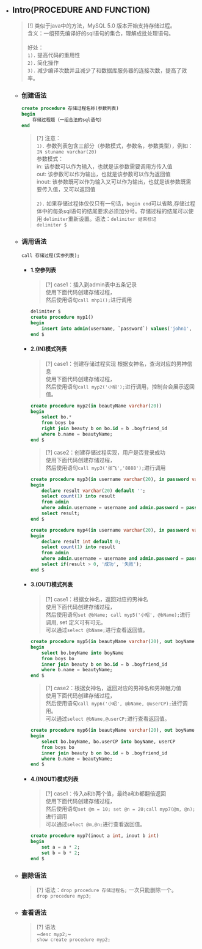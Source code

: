 * ## Intro(PROCEDURE AND FUNCTION)

    > [!] 类似于java中的方法，MySQL 5.0 版本开始支持存储过程。
    <br>含义：一组预先编译好的sql语句的集合，理解成批处理语句。
    <br><br>好处：
    <br>`1).` 提高代码的重用性
    <br>`2).` 简化操作
    <br>`3).` 减少编译次数并且减少了和数据库服务器的连接次数，提高了效率。

    + ### 创建语法

        ```sql
        create procedure 存储过程名称(参数列表)
        begin
            存储过程题（一组合法的sql语句）
        end
        ```
        > [?] 注意：
        <br>`1).` 参数列表包含三部分（参数模式，参数名，参数类型），例如：`IN stuname varchar(20)`
        <br>参数模式：
        <br>in: 该参数可以作为输入，也就是该参数需要调用方传入值
        <br>out: 该参数可以作为输出，也就是该参数可以作为返回值
        <br>inout: 该参数既可以作为输入又可以作为输出，也就是该参数既需要传入值，又可以返回值
        <br><br>`2).` 如果存储过程体仅仅只有一句话，`begin end`可以省略,存储过程体中的每条sql语句的结尾要求必须加分号。存储过程的结尾可以使用 `delimiter`重新设置。语法：`delimiter 结束标记`
        <br>`delimiter $`
    + ### 调用语法

        `call 存储过程(实参列表);`

        - #### 1.空参列表

            > [?] case1：插入到admin表中五条记录
            <br>使用下面代码创建存储过程，
            <br>然后使用语句`call mhp1();`进行调用
            ```sql
            delimiter $
            create procedure myp1()
            begin
                insert into admin(username, `password`) values('john1', '0000'), ('lily', '0000'), ('rose', '0000'), ('jack', '0000'), ('tom', '0000');
            end $
            ```

        - #### 2.(IN)模式列表

            > [?] case1：创建存储过程实现 根据女神名，查询对应的男神信息
            <br>使用下面代码创建存储过程，
            <br>然后使用语句`call myp2('小昭');`进行调用，控制台会展示返回值。
            ```sql
            create procedure myp2(in beautyName varchar(20))
            begin
                select bo.*
                from boys bo
                right join beauty b on bo.id = b .boyfriend_id
                where b.name = beautyName;
            end $
            ```

            > [?] case2：创建存储过程实现，用户是否登录成功
            <br>使用下面代码创建存储过程，
            <br>然后使用语句`call myp3('张飞','8888');`进行调用
            <!-- panels:start -->
            <!-- div:left-panel-50 -->
            ```sql
            create procedure myp3(in username varchar(20), in password varchar(20))
            begin
                declare result varchar(20) default '';
                select count(1) into result
                from admin
                where admin.username = username and admin.password = password;
                select result;
            end $
            ```
            <!-- div:right-panel-50 -->
            ```sql
            create procedure myp4(in username varchar(20), in password varchar(20))
            begin
                declare result int default 0;
                select count(1) into result
                from admin
                where admin.username = username and admin.password = password;
                select if(result > 0, '成功', '失败');
            end $
            ```
            <!-- panels:end -->

        - #### 3.(OUT)模式列表

            > [?] case1：根据女神名，返回对应的男神名
            <br>使用下面代码创建存储过程，
            <br>然后使用语句`set @bName; call myp5('小昭', @bName);`进行调用, set 定义可有可无。
            <br>可以通过`select @bName;`进行查看返回值。 
            ```sql
            create procedure myp5(in beautyName varchar(20), out boyName varchar(20))
            begin
                select bo.boyName into boyName
                from boys bo
                inner join beauty b on bo.id = b .boyfriend_id
                where b.name = beautyName;
            end $
            ```

            > [?] case2：根据女神名，返回对应的男神名和男神魅力值
            <br>使用下面代码创建存储过程，
            <br>然后使用语句`call myp6('小昭', @bName, @userCP);`进行调用。
            <br>可以通过`select @bName,@userCP;`进行查看返回值。 
            ```sql
            create procedure myp6(in beautyName varchar(20), out boyName varchar(20), out userCP int)
            begin
                select bo.boyName, bo.userCP into boyName, userCP
                from boys bo
                inner join beauty b on bo.id = b .boyfriend_id
                where b.name = beautyName;
            end $
            ```

        - #### 4.(INOUT)模式列表

            > [?] case1：传入a和b两个值，最终a和b都翻倍返回
            <br>使用下面代码创建存储过程，
            <br>然后使用语句`set @m = 10; set @n = 20;call myp7(@m, @n);`进行调用
            <br>可以通过`select @m,@n;`进行查看返回值。 
            ```sql
            create procedure myp7(inout a int, inout b int)
            begin
                set a = a * 2;
                set b = b * 2;
            end $
            ```

    + ### 删除语法

        > [?] 语法：`drop procedure 存储过程名;` 一次只能删除一个。
        <br>`drop procedure myp3;`
    + ### 查看语法

        > [?] 语法
        <br>~`desc myp2;`~
        <br>`show create procedure myp2;`